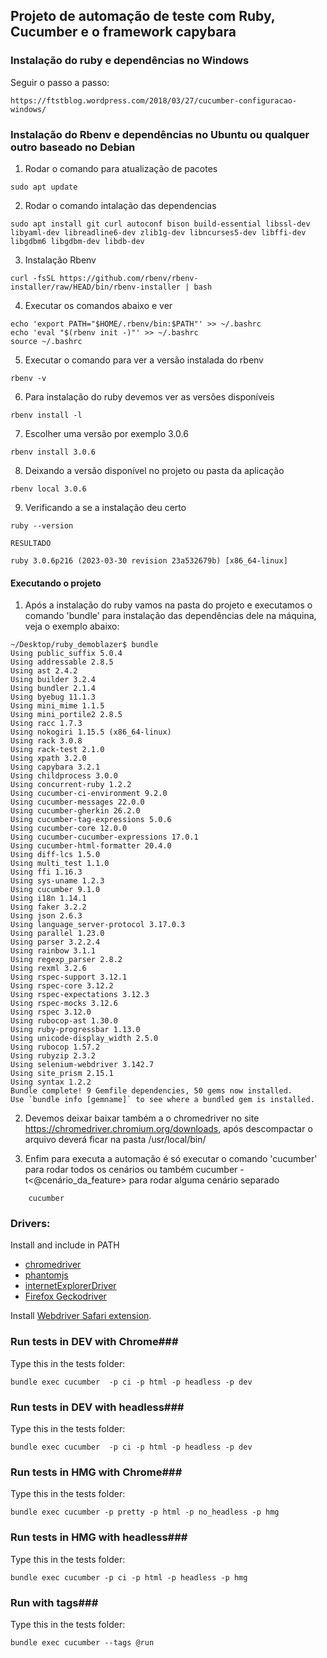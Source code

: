 ## Projeto de automação de teste com Ruby, Cucumber e o framework capybara ##


### Instalação do ruby e dependências no Windows ###

Seguir o passo a passo: 
```shell
https://ftstblog.wordpress.com/2018/03/27/cucumber-configuracao-windows/
```

### Instalação do Rbenv e dependências no Ubuntu ou qualquer outro baseado no Debian ###

1) Rodar o comando para atualização de pacotes
```shell
sudo apt update
```
2) Rodar o comando intalação das dependencias
```shell
sudo apt install git curl autoconf bison build-essential libssl-dev libyaml-dev libreadline6-dev zlib1g-dev libncurses5-dev libffi-dev libgdbm6 libgdbm-dev libdb-dev
```
3) Instalação Rbenv
```shell
curl -fsSL https://github.com/rbenv/rbenv-installer/raw/HEAD/bin/rbenv-installer | bash
```
4) Executar os comandos abaixo e ver

```shell
echo 'export PATH="$HOME/.rbenv/bin:$PATH"' >> ~/.bashrc
echo 'eval "$(rbenv init -)"' >> ~/.bashrc
source ~/.bashrc
```
5) Executar o comando para ver a versão instalada do rbenv
```shell
rbenv -v
```
6) Para instalação do ruby devemos ver as versões disponíveis 
```shell
rbenv install -l
```
7) Escolher uma versão por exemplo 3.0.6
```shell
rbenv install 3.0.6
```
8) Deixando a versão disponível no projeto ou pasta da aplicação
```shell
rbenv local 3.0.6
```
9) Verificando a se a instalação deu certo
```shell
ruby --version

RESULTADO

ruby 3.0.6p216 (2023-03-30 revision 23a532679b) [x86_64-linux]
```

#### Executando o projeto ####

1) Após a instalação do ruby vamos na pasta do projeto e executamos o comando 'bundle' para instalação das dependências dele na máquina, veja o exemplo abaixo:
```shell
~/Desktop/ruby_demoblazer$ bundle
Using public_suffix 5.0.4
Using addressable 2.8.5
Using ast 2.4.2
Using builder 3.2.4
Using bundler 2.1.4
Using byebug 11.1.3
Using mini_mime 1.1.5
Using mini_portile2 2.8.5
Using racc 1.7.3
Using nokogiri 1.15.5 (x86_64-linux)
Using rack 3.0.8
Using rack-test 2.1.0
Using xpath 3.2.0
Using capybara 3.2.1
Using childprocess 3.0.0
Using concurrent-ruby 1.2.2
Using cucumber-ci-environment 9.2.0
Using cucumber-messages 22.0.0
Using cucumber-gherkin 26.2.0
Using cucumber-tag-expressions 5.0.6
Using cucumber-core 12.0.0
Using cucumber-cucumber-expressions 17.0.1
Using cucumber-html-formatter 20.4.0
Using diff-lcs 1.5.0
Using multi_test 1.1.0
Using ffi 1.16.3
Using sys-uname 1.2.3
Using cucumber 9.1.0
Using i18n 1.14.1
Using faker 3.2.2
Using json 2.6.3
Using language_server-protocol 3.17.0.3
Using parallel 1.23.0
Using parser 3.2.2.4
Using rainbow 3.1.1
Using regexp_parser 2.8.2
Using rexml 3.2.6
Using rspec-support 3.12.1
Using rspec-core 3.12.2
Using rspec-expectations 3.12.3
Using rspec-mocks 3.12.6
Using rspec 3.12.0
Using rubocop-ast 1.30.0
Using ruby-progressbar 1.13.0
Using unicode-display_width 2.5.0
Using rubocop 1.57.2
Using rubyzip 2.3.2
Using selenium-webdriver 3.142.7
Using site_prism 2.15.1
Using syntax 1.2.2
Bundle complete! 9 Gemfile dependencies, 50 gems now installed.
Use `bundle info [gemname]` to see where a bundled gem is installed.
```

2) Devemos deixar baixar também a o chromedriver no site https://chromedriver.chromium.org/downloads, após descompactar o arquivo deverá ficar na pasta /usr/local/bin/

3) Enfim para executa a automação é só executar o comando 'cucumber' para rodar todos os cenários ou também cucumber -t<@cenário_da_feature> para rodar alguma cenário separado
```shell
    cucumber
```


### Drivers: ###
Install and include in PATH
- [chromedriver](https://sites.google.com/a/chromium.org/chromedriver/)
- [phantomjs](http://phantomjs.org/)
- [internetExplorerDriver](http://www.seleniumhq.org/download/)
- [Firefox Geckodriver](https://developer.mozilla.org/en-US/docs/Mozilla/QA/Marionette/WebDriver)

Install [Webdriver Safari extension](http://selenium-release.storage.googleapis.com/2.48/SafariDriver.safariextz).


### Run tests in DEV with Chrome###
Type this in the tests folder:
```shell
bundle exec cucumber  -p ci -p html -p headless -p dev
```

### Run tests in DEV with headless###
Type this in the tests folder:
```shell
bundle exec cucumber  -p ci -p html -p headless -p dev
```

### Run tests in HMG with Chrome###
Type this in the tests folder:
```shell
bundle exec cucumber -p pretty -p html -p no_headless -p hmg
```

### Run tests in HMG with headless###
Type this in the tests folder:
```shell
bundle exec cucumber -p ci -p html -p headless -p hmg
```

### Run with tags###
Type this in the tests folder:
```shell
bundle exec cucumber --tags @run
```
